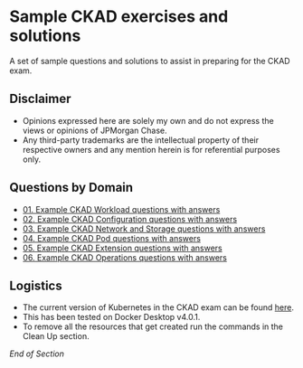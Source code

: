 # Sample CKAD exercises and solutions

A set of sample questions and solutions to assist in preparing for the CKAD exam.

## Disclaimer

- Opinions expressed here are solely my own and do not express the views or opinions of JPMorgan Chase.
- Any third-party trademarks are the intellectual property of their respective owners and any mention herein is for referential purposes only.

## Questions by Domain

* [01. Example CKAD Workload questions with answers](https://github.com/jamesbuckett/ckad-questions/blob/main/01-ckad-workload.md)
* [02. Example CKAD Configuration questions with answers](https://github.com/jamesbuckett/ckad-questions/blob/main/02-ckad-configuration.md)
* [03. Example CKAD Network and Storage questions with answers](https://github.com/jamesbuckett/ckad-questions/blob/main/03-ckad-networking-storage.md)
* [04. Example CKAD Pod questions with answers](https://github.com/jamesbuckett/ckad-questions/blob/main/04-core-pod.md)
* [05. Example CKAD Extension questions with answers](https://github.com/jamesbuckett/ckad-questions/blob/main/05-ckad-extensions.md)
* [06. Example CKAD Operations questions with answers](https://github.com/jamesbuckett/ckad-questions/blob/main/06-ckad-operations.md)

## Logistics
* The current version of Kubernetes in the CKAD exam can be found [here](https://docs.linuxfoundation.org/tc-docs/certification/faq-cka-ckad-cks#what-application-version-is-running-in-the-exam-environment). 
* This has been tested on Docker Desktop v4.0.1.
* To remove all the resources that get created run the commands in the Clean Up section.

*End of Section*